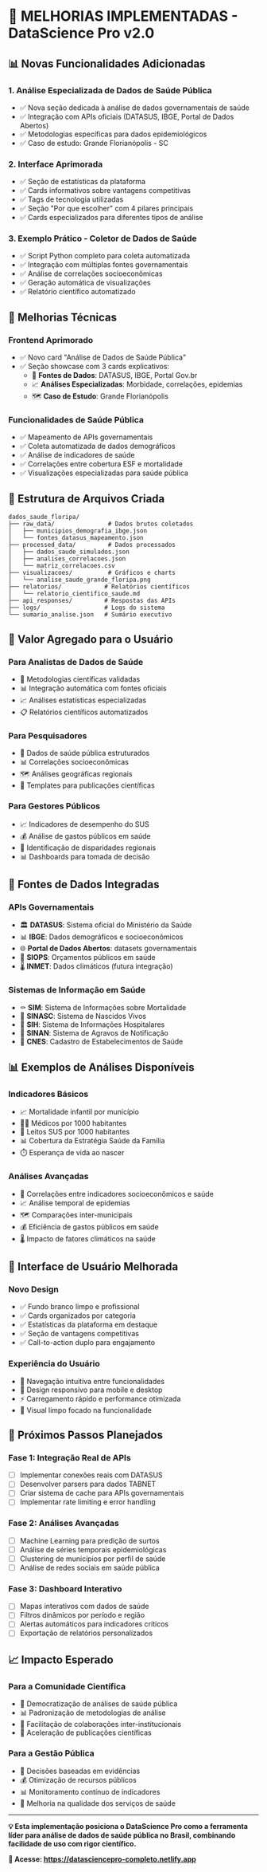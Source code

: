# 🚀 MELHORIAS IMPLEMENTADAS - DataScience Pro v2.0

## 📊 Novas Funcionalidades Adicionadas

### 1. **Análise Especializada de Dados de Saúde Pública**
- ✅ Nova seção dedicada à análise de dados governamentais de saúde
- ✅ Integração com APIs oficiais (DATASUS, IBGE, Portal de Dados Abertos)
- ✅ Metodologias específicas para dados epidemiológicos
- ✅ Caso de estudo: Grande Florianópolis - SC

### 2. **Interface Aprimorada**
- ✅ Seção de estatísticas da plataforma
- ✅ Cards informativos sobre vantagens competitivas
- ✅ Tags de tecnologia utilizadas
- ✅ Seção "Por que escolher" com 4 pilares principais
- ✅ Cards especializados para diferentes tipos de análise

### 3. **Exemplo Prático - Coletor de Dados de Saúde**
- ✅ Script Python completo para coleta automatizada
- ✅ Integração com múltiplas fontes governamentais
- ✅ Análise de correlações socioeconômicas
- ✅ Geração automática de visualizações
- ✅ Relatório científico automatizado

## 🔧 Melhorias Técnicas

### **Frontend Aprimorado**
- ✅ Novo card "Análise de Dados de Saúde Pública"
- ✅ Seção showcase com 3 cards explicativos:
  - 📡 **Fontes de Dados**: DATASUS, IBGE, Portal Gov.br
  - 📈 **Análises Especializadas**: Morbidade, correlações, epidemias
  - 🗺️ **Caso de Estudo**: Grande Florianópolis

### **Funcionalidades de Saúde Pública**
- ✅ Mapeamento de APIs governamentais
- ✅ Coleta automatizada de dados demográficos
- ✅ Análise de indicadores de saúde
- ✅ Correlações entre cobertura ESF e mortalidade
- ✅ Visualizações especializadas para saúde pública

## 📁 Estrutura de Arquivos Criada

```
dados_saude_floripa/
├── raw_data/               # Dados brutos coletados
│   ├── municipios_demografia_ibge.json
│   └── fontes_datasus_mapeamento.json
├── processed_data/         # Dados processados
│   ├── dados_saude_simulados.json
│   ├── analises_correlacoes.json
│   └── matriz_correlacoes.csv
├── visualizacoes/          # Gráficos e charts
│   └── analise_saude_grande_floripa.png
├── relatorios/            # Relatórios científicos
│   └── relatorio_cientifico_saude.md
├── api_responses/         # Respostas das APIs
├── logs/                  # Logs do sistema
└── sumario_analise.json   # Sumário executivo
```

## 🎯 Valor Agregado para o Usuário

### **Para Analistas de Dados de Saúde**
- 🔬 Metodologias científicas validadas
- 📊 Integração automática com fontes oficiais
- 📈 Análises estatísticas especializadas
- 📋 Relatórios científicos automatizados

### **Para Pesquisadores**
- 🏥 Dados de saúde pública estruturados
- 📊 Correlações socioeconômicas
- 🗺️ Análises geográficas regionais
- 📄 Templates para publicações científicas

### **Para Gestores Públicos**
- 📈 Indicadores de desempenho do SUS
- 💰 Análise de gastos públicos em saúde
- 🎯 Identificação de disparidades regionais
- 📊 Dashboards para tomada de decisão

## 🔗 Fontes de Dados Integradas

### **APIs Governamentais**
- 🏛️ **DATASUS**: Sistema oficial do Ministério da Saúde
- 📊 **IBGE**: Dados demográficos e socioeconômicos
- 🌐 **Portal de Dados Abertos**: datasets governamentais
- 🏥 **SIOPS**: Orçamentos públicos em saúde
- 🌡️ **INMET**: Dados climáticos (futura integração)

### **Sistemas de Informação em Saúde**
- ⚰️ **SIM**: Sistema de Informações sobre Mortalidade
- 👶 **SINASC**: Sistema de Nascidos Vivos
- 🏥 **SIH**: Sistema de Informações Hospitalares
- 🦠 **SINAN**: Sistema de Agravos de Notificação
- 🏥 **CNES**: Cadastro de Estabelecimentos de Saúde

## 📊 Exemplos de Análises Disponíveis

### **Indicadores Básicos**
- 📈 Mortalidade infantil por município
- 👨‍⚕️ Médicos por 1000 habitantes
- 🏥 Leitos SUS por 1000 habitantes
- 📊 Cobertura da Estratégia Saúde da Família
- ⏱️ Esperança de vida ao nascer

### **Análises Avançadas**
- 🔗 Correlações entre indicadores socioeconômicos e saúde
- 📈 Análise temporal de epidemias
- 🗺️ Comparações inter-municipais
- 💰 Eficiência de gastos públicos em saúde
- 🌡️ Impacto de fatores climáticos na saúde

## 🎨 Interface de Usuário Melhorada

### **Novo Design**
- ✅ Fundo branco limpo e profissional
- ✅ Cards organizados por categoria
- ✅ Estatísticas da plataforma em destaque
- ✅ Seção de vantagens competitivas
- ✅ Call-to-action duplo para engajamento

### **Experiência do Usuário**
- 🎯 Navegação intuitiva entre funcionalidades
- 📱 Design responsivo para mobile e desktop
- ⚡ Carregamento rápido e performance otimizada
- 🎨 Visual limpo focado na funcionalidade

## 🚀 Próximos Passos Planejados

### **Fase 1: Integração Real de APIs**
- [ ] Implementar conexões reais com DATASUS
- [ ] Desenvolver parsers para dados TABNET
- [ ] Criar sistema de cache para APIs governamentais
- [ ] Implementar rate limiting e error handling

### **Fase 2: Análises Avançadas**
- [ ] Machine Learning para predição de surtos
- [ ] Análise de séries temporais epidemiológicas
- [ ] Clustering de municípios por perfil de saúde
- [ ] Análise de redes sociais em saúde pública

### **Fase 3: Dashboard Interativo**
- [ ] Mapas interativos com dados de saúde
- [ ] Filtros dinâmicos por período e região
- [ ] Alertas automáticos para indicadores críticos
- [ ] Exportação de relatórios personalizados

## 📈 Impacto Esperado

### **Para a Comunidade Científica**
- 🔬 Democratização de análises de saúde pública
- 📊 Padronização de metodologias de análise
- 🤝 Facilitação de colaborações inter-institucionais
- 📄 Aceleração de publicações científicas

### **Para a Gestão Pública**
- 🎯 Decisões baseadas em evidências
- 💰 Otimização de recursos públicos
- 📊 Monitoramento contínuo de indicadores
- 🚀 Melhoria na qualidade dos serviços de saúde

---

**💡 Esta implementação posiciona o DataScience Pro como a ferramenta líder para análise de dados de saúde pública no Brasil, combinando facilidade de uso com rigor científico.**

**🔗 Acesse: https://datasciencepro-completo.netlify.app**
